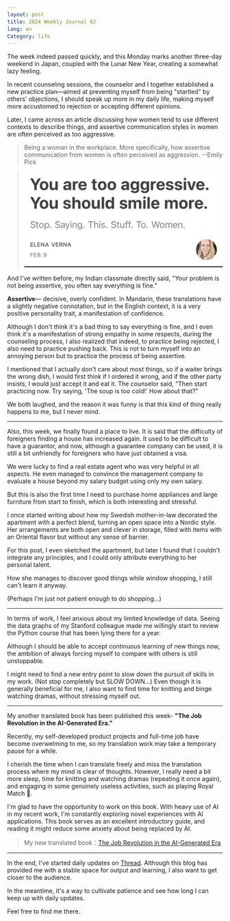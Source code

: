 ```yaml
---
layout: post
title: 2024 Weekly Journal 02
lang: en
Category: life
---
```


The week indeed passed quickly, and this Monday marks another three-day weekend in Japan, coupled with the Lunar New Year, creating a somewhat lazy feeling.

In recent counseling sessions, the counselor and I together established a new practice plan—aimed at preventing myself from being "startled" by others' objections, I should speak up more in my daily life, making myself more accustomed to rejection or accepting different opinions.

Later, I came across an article discussing how women tend to use different contexts to describe things, and assertive communication styles in women are often perceived as too aggressive.


> Being a woman in the workplace. More specifically, how assertive communication from women is often perceived as aggression. --Emily Pick

> ![](/assets/img/weekly/Elena-quote.png)

And I've written before, my Indian classmate directly said, "Your problem is not being assertive, you often say everything is fine."

**Assertive**— decisive, overly confident. In Mandarin, these translations have a slightly negative connotation, but in the English context, it is a very positive personality trait, a manifestation of confidence.

Although I don't think it's a bad thing to say everything is fine, and I even think it's a manifestation of strong empathy in some respects, during the counseling process, I also realized that indeed, to practice being rejected, I also need to practice pushing back. This is not to turn myself into an annoying person but to practice the process of being assertive.

I mentioned that I actually don't care about most things, so if a waiter brings the wrong dish, I would first think if I ordered it wrong, and if the other party insists, I would just accept it and eat it. The counselor said, "Then start practicing now. Try saying, 'The soup is too cold!' How about that?"

We both laughed, and the reason it was funny is that this kind of thing really happens to me, but I never mind.


--- 

Also, this week, we finally found a place to live. It is said that the difficulty of foreigners finding a house has increased again. It used to be difficult to have a guarantor, and now, although a guarantee company can be used, it is still a bit unfriendly for foreigners who have just obtained a visa.

We were lucky to find a real estate agent who was very helpful in all aspects. He even managed to convince the management company to evaluate a house beyond my salary budget using only my own salary.

But this is also the first time I need to purchase home appliances and large furniture from start to finish, which is both interesting and stressful.

I once started writing about how my Swedish mother-in-law decorated the apartment with a perfect blend, turning an open space into a Nordic style. Her arrangements are both open and clever in storage, filled with items with an Oriental flavor but without any sense of barrier. 

For this post, I even sketched the apartment, but later I found that I couldn't integrate any principles, and I could only attribute everything to her personal talent.

How she manages to discover good things while window shopping, I still can't learn it anyway. 

(Perhaps I'm just not patient enough to do shopping...)

---

In terms of work, I feel anxious about my limited knowledge of data. Seeing the data graphs of my Stanford colleague made me willingly start to review the Python course that has been lying there for a year.

Although I should be able to accept continuous learning of new things now, the ambition of always forcing myself to compare with others is still unstoppable. 

I might need to find a new entry point to slow down the pursuit of skills in my work. (Not stop completely but SLOW DOWN...) Even though it is generally beneficial for me, I also want to find time for knitting and binge watching dramas, without stressing myself out.


---

My another translated book has been published this week- **"The Job Revolution in the AI-Generated Era."**

Recently, my self-developed product projects and full-time job have become overwelming to me, so my translation work may take a temporary pause for a while. 

I cherish the time when I can translate freely and miss the translation process where my mind is clear of thoughts. However, I really need a bit more sleep, time for knitting and watching dramas (repeating it once again), and engaging in some genuinely useless activities, such as playing Royal Match 🤣.

I'm glad to have the opportunity to work on this book. With heavy use of AI in my recent work, I'm constantly exploring novel experiences with AI applications. This book serves as an excellent introductory guide, and reading it might reduce some anxiety about being replaced by AI.

> My new translated book：[The Job Revolution in the AI-Generated Era](https://books.cw.com.tw/book/894)


---

In the end, I've started daily updates on [Thread](https://www.threads.net/@ch_qvs). Although this blog has provided me with a stable space for output and learning, I also want to get closer to the audience.

In the meantime, it's a way to cultivate patience and see how long I can keep up with daily updates.

Feel free to find me there.





